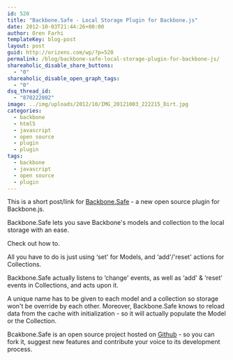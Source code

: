 ```yaml
---
id: 520
title: "Backbone.Safe - Local Storage Plugin for Backbone.js"
date: 2012-10-03T21:44:26+00:00
author: Oren Farhi
templateKey: blog-post
layout: post
guid: http://orizens.com/wp/?p=520
permalink: /blog/backbone-safe-local-storage-plugin-for-backbone-js/
shareaholic_disable_share_buttons:
  - "0"
shareaholic_disable_open_graph_tags:
  - "0"
dsq_thread_id:
  - "870222802"
image: ../img/uploads/2012/10/IMG_20121003_222215_Dirt.jpg
categories:
  - backbone
  - html5
  - javascript
  - open source
  - plugin
  - plugin
tags:
  - backbone
  - javascript
  - open source
  - plugin
---
```


This is a short post/link for <a href="http://orizens.github.com/Backbone.Safe" title="Backbone.Safe" target="_blank">Backbone.Safe</a> - a new open source plugin for Backbone.js.

Backbone.Safe lets you save Backbone's models and collection to the local storage with an ease.

Check out how to.<!--more-->

All you have to do is just using &#8216;set' for Models, and &#8216;add'/'reset' actions for Collections.

Backbone.Safe actually listens to &#8216;change' events, as well as &#8216;add' & &#8216;reset' events in Collections, and acts upon it.

A unique name has to be given to each model and a collection so storage won't be override by each other. Moreover, Backbone.Safe knows to reload data from the cache with initialization - so it will actually populate the Model or the Collection.

Bcakbone.Safe is an open source project hosted on <a href="http://github.com" title="Github" target="_blank">Github</a> - so you can fork it, suggest new features and contribute your voice to its development process.
